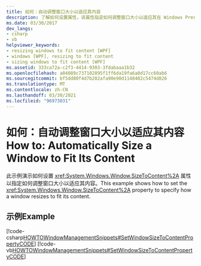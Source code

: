 ```yaml
---
title: 如何：自动调整窗口大小以适应其内容
description: 了解如何设置属性，该属性指定如何调整窗口大小以适应其在 Windows Presentation Foundation (WPF) 的内容。
ms.date: 03/30/2017
dev_langs:
- csharp
- vb
helpviewer_keywords:
- resizing windows to fit content [WPF]
- windows [WPF], resizing to fit content
- sizing windows to fit content [WPF]
ms.assetid: 333ca72a-c2f3-4414-9303-3fdabaaa1b32
ms.openlocfilehash: a04089c737102895f1ff6da19fa6a0d17cc60ab6
ms.sourcegitcommit: bf5dd80f4d7b202afa90e90d1148402c5474d826
ms.translationtype: MT
ms.contentlocale: zh-CN
ms.lasthandoff: 03/30/2021
ms.locfileid: "96973031"
---
```

# <a name="how-to-automatically-size-a-window-to-fit-its-content"></a><span data-ttu-id="f0070-103">如何：自动调整窗口大小以适应其内容</span><span class="sxs-lookup"><span data-stu-id="f0070-103">How to: Automatically Size a Window to Fit Its Content</span></span>
<span data-ttu-id="f0070-104">此示例演示如何设置 <xref:System.Windows.Window.SizeToContent%2A> 属性以指定如何调整窗口大小以适应其内容。</span><span class="sxs-lookup"><span data-stu-id="f0070-104">This example shows how to set the <xref:System.Windows.Window.SizeToContent%2A> property to specify how a window resizes to fit its content.</span></span>  
  
## <a name="example"></a><span data-ttu-id="f0070-105">示例</span><span class="sxs-lookup"><span data-stu-id="f0070-105">Example</span></span>  
 [!code-csharp[HOWTOWindowManagementSnippets#SetWindowSizeToContentPropertyCODE](~/samples/snippets/csharp/VS_Snippets_Wpf/HOWTOWindowManagementSnippets/CSharp/MainWindow.xaml.cs#setwindowsizetocontentpropertycode)]
 [!code-vb[HOWTOWindowManagementSnippets#SetWindowSizeToContentPropertyCODE](~/samples/snippets/visualbasic/VS_Snippets_Wpf/HOWTOWindowManagementSnippets/visualbasic/mainwindow.xaml.vb#setwindowsizetocontentpropertycode)]
